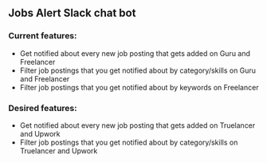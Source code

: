 ## Jobs Alert Slack chat bot

### Current features:
- Get notified about every new job posting that gets added on Guru and Freelancer
- Filter job postings that you get notified about by category/skills on Guru and Freelancer
- Filter job postings that you get notified about by keywords on Freelancer

### Desired features:
- Get notified about every new job posting that gets added on Truelancer and Upwork
- Filter job postings that you get notified about by category/skills on Truelancer and Upwork
